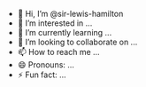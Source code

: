 - 👋 Hi, I’m @sir-lewis-hamilton
- 👀 I’m interested in ...
- 🌱 I’m currently learning ...
- 💞️ I’m looking to collaborate on ...
- 📫 How to reach me ...
- 😄 Pronouns: ...
- ⚡ Fun fact: ...

<!---
insta-rats/insta-rats is a ✨ special ✨ repository because its `README.md` (this file) appears on your GitHub profile.
You can click the Preview link to take a look at your changes.
--->
